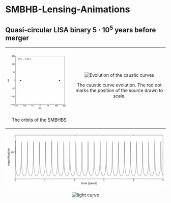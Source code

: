 # SMBHB-Lensing-Animations

## Quasi-circular LISA binary $5\cdot10^5$ years before merger

<div align="center">
  <table>
    <tr>
      <td align="center">
        <img src="./BH_binary_with_trails.gif" alt="Orbits of the SMBHBs" width="400" />
        <p>The orbits of the SMBHBS</p>
      </td>
      <td align="center">
        <img src="./stationary_lisa_caustic_full_orbit.gif" alt="Evolution of the caustic curves" width="400" />
        <p>The caustic curve evolution. The red dot marks the position of the source drawn to scale.</p>
      </td>
    </tr>
  </table>
</div>

<p align="center">
  <img src="./static_lisa_mag_time.gif"
       alt="light curve"
       width="1500" height="auto" />
</p>

<p align="center">
  <img src="./combined_three_panel_animation.gif"
       alt="light curve"
       width="1500" height="auto" />
</p>

